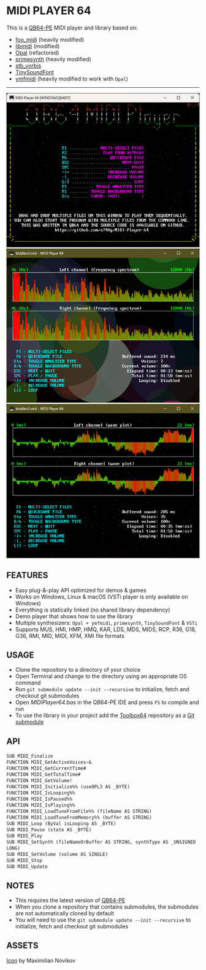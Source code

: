 # MIDI PLAYER 64

This is a [QB64-PE](https://www.qb64phoenix.com/) MIDI player and library based on:

- [foo_midi](https://github.com/stuerp/foo_midi) (heavily modified)
- [libmidi](https://github.com/stuerp/libmidi) (modified)
- [Opal](https://www.3eality.com/productions/reality-adlib-tracker) (refactored)
- [primesynth](https://github.com/mosmeh/primesynth) (heavily modified)
- [stb_vorbis](https://github.com/nothings/stb)
- [TinySoundFont](https://github.com/schellingb/TinySoundFont)
- [ymfmidi](https://github.com/devinacker/ymfmidi) (heavily modified to work with `Opal`)

---

![Screenshot 1](screenshots/screenshot1.png)
![Screenshot 2](screenshots/screenshot2.png)
![Screenshot 3](screenshots/screenshot3.png)

## FEATURES

- Easy plug-&-play API optimized for demos & games
- Works on Windows, Linux & macOS (VSTi player is only available on Windows)
- Everything is statically linked (no shared library dependency)
- Demo player that shows how to use the library
- Multiple synthesizers: `Opal + ymfmidi`, `primesynth`, `TinySoundFont` & `VSTi`
- Supports MUS, HMI, HMP, HMQ, KAR, LDS, MDS, MIDS, RCP, R36, G18, G36, RMI, MID, MIDI, XFM, XMI file formats

## USAGE

- Clone the repository to a directory of your choice
- Open Terminal and change to the directory using an appropriate OS command
- Run `git submodule update --init --recursive` to initialize, fetch and checkout git submodules
- Open *MIDIPlayer64.bas* in the QB64-PE IDE and press `F5` to compile and run
- To use the library in your project add the [Toolbox64](https://github.com/a740g/Toolbox64) repository as a [Git submodule](https://git-scm.com/book/en/v2/Git-Tools-Submodules)

## API

```VB
SUB MIDI_Finalize
FUNCTION MIDI_GetActiveVoices~&
FUNCTION MIDI_GetCurrentTime#
FUNCTION MIDI_GetTotalTime#
FUNCTION MIDI_GetVolume!
FUNCTION MIDI_Initialize%% (useOPL3 AS _BYTE)
FUNCTION MIDI_IsLooping%%
FUNCTION MIDI_IsPaused%%
FUNCTION MIDI_IsPlaying%%
FUNCTION MIDI_LoadTuneFromFile%% (fileName AS STRING)
FUNCTION MIDI_LoadTuneFromMemory%% (buffer AS STRING)
SUB MIDI_Loop (ByVal isLooping AS _BYTE)
SUB MIDI_Pause (state AS _BYTE)
SUB MIDI_Play
SUB MIDI_SetSynth (fileNameOrBuffer AS STRING, synthType AS _UNSIGNED LONG)
SUB MIDI_SetVolume (volume AS SINGLE)
SUB MIDI_Stop
SUB MIDI_Update
```

## NOTES

- This requires the latest version of [QB64-PE](https://github.com/QB64-Phoenix-Edition/QB64pe/releases/latest)
- When you clone a repository that contains submodules, the submodules are not automatically cloned by default
- You will need to use the `git submodule update --init --recursive` to initialize, fetch and checkout git submodules

## ASSETS

[Icon](https://iconarchive.com/artist/studiomx.html) by Maximilian Novikov
